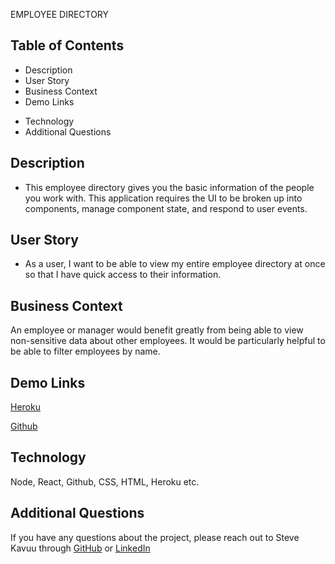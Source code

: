 EMPLOYEE DIRECTORY    

## Table of Contents
* Description
* User Story
* Business Context
* Demo Links
<!-- * Screenshot -->
* Technology
* Additional Questions   

## Description 
 * This employee directory gives you the basic information of the people you work with.
 This application requires the UI to be broken up into components, manage component state, and respond to user events. 

## User Story

* As a user, I want to be able to view my entire employee directory at once so that I have quick access to their information.

## Business Context

An employee or manager would benefit greatly from being able to view non-sensitive data about other employees. It would be particularly helpful to be able to filter employees by name.

## Demo Links 
[Heroku](https://young-basin-59453.herokuapp.com/)

[Github](https://github.com/sck916/employee-Directory)

<!-- ## Screenshot
![image](./client/public/directory.png) -->

## Technology
 Node, React, Github, CSS, HTML, Heroku etc.

## Additional Questions
If you have any questions about the project, please reach out to Steve Kavuu through [GitHub](https://github.com/sck916) or [LinkedIn](https://www.linkedin.com/in/steve-kavuu-8a96611b7/)
